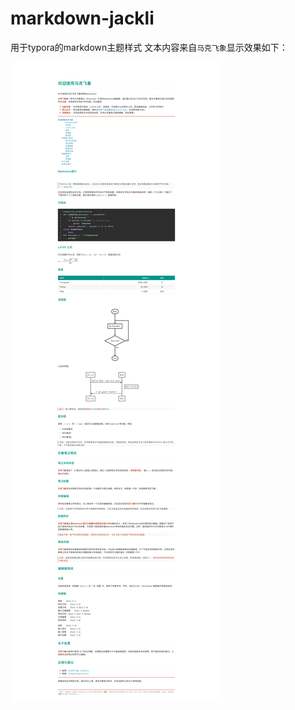 # markdown-jackli
用于typora的markdown主题样式
文本内容来自`马克飞象`显示效果如下：

![](https://github.com/gefule/markdown-jackli/blob/master/demo.png)
